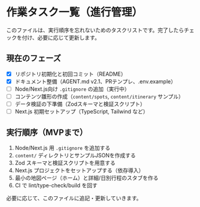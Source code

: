 # 作業タスク一覧（進行管理）

このファイルは、実行順序を忘れないためのタスクリストです。完了したらチェックを付け、必要に応じて更新します。

## 現在のフェーズ
- [x] リポジトリ初期化と初回コミット（README）
- [x] ドキュメント整備（AGENT.md v2.1、PRテンプレ、.env.example）
- [ ] Node/Next.js向け `.gitignore` の追加（実行中）
- [ ] コンテンツ雛形の作成（`content/spots`, `content/itinerary` サンプル）
- [ ] データ検証の下準備（Zodスキーマと検証スクリプト）
- [ ] Next.js 初期セットアップ（TypeScript, Tailwind など）

## 実行順序（MVPまで）
1. Node/Next.js 用 `.gitignore` を追加する
2. `content/` ディレクトリとサンプルJSONを作成する
3. Zod スキーマと検証スクリプトを用意する
4. Next.js プロジェクトをセットアップする（依存導入）
5. 最小の地図ページ（ホーム）と詳細/日別行程のスタブを作る
6. CI で lint/type-check/build を回す

必要に応じて、このファイルに追記・更新していきます。

